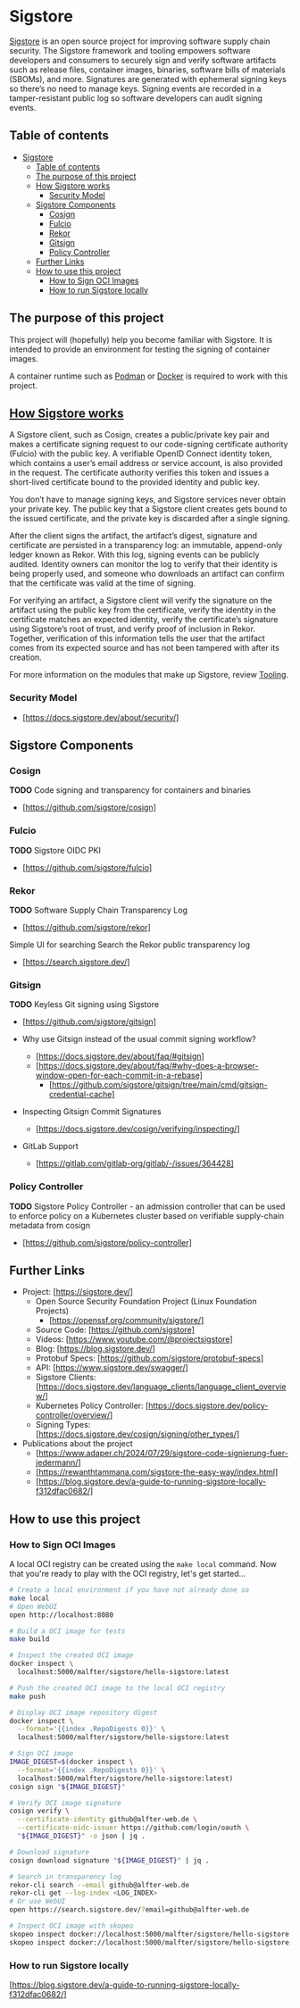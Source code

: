 # Sigstore

[Sigstore](https://sigstore.dev/) is an open source project for improving software supply chain security. The Sigstore framework and tooling empowers software developers and consumers to securely sign and verify software artifacts such as release files, container images, binaries, software bills of materials (SBOMs), and more. Signatures are generated with ephemeral signing keys so there’s no need to manage keys. Signing events are recorded in a tamper-resistant public log so software developers can audit signing events.

## Table of contents

<!-- TOC generated with VSCode Extension yzhang.markdown-all-in-one -->
- [Sigstore](#sigstore)
  - [Table of contents](#table-of-contents)
  - [The purpose of this project](#the-purpose-of-this-project)
  - [How Sigstore works](#how-sigstore-works)
    - [Security Model](#security-model)
  - [Sigstore Components](#sigstore-components)
    - [Cosign](#cosign)
    - [Fulcio](#fulcio)
    - [Rekor](#rekor)
    - [Gitsign](#gitsign)
    - [Policy Controller](#policy-controller)
  - [Further Links](#further-links)
  - [How to use this project](#how-to-use-this-project)
    - [How to Sign OCI Images](#how-to-sign-oci-images)
    - [How to run Sigstore locally](#how-to-run-sigstore-locally)

## The purpose of this project

This project will (hopefully) help you become familiar with Sigstore. It is intended to provide an environment for testing the signing of container images.

A container runtime such as [Podman](https://podman.io/) or [Docker](https://www.docker.com/) is required to work with this project.

## [How Sigstore works](https://docs.sigstore.dev/#how-sigstore-works)

A Sigstore client, such as Cosign, creates a public/private key pair and makes a certificate signing request to our code-signing certificate authority (Fulcio) with the public key. A verifiable OpenID Connect identity token, which contains a user’s email address or service account, is also provided in the request. The certificate authority verifies this token and issues a short-lived certificate bound to the provided identity and public key.

You don’t have to manage signing keys, and Sigstore services never obtain your private key. The public key that a Sigstore client creates gets bound to the issued certificate, and the private key is discarded after a single signing.

After the client signs the artifact, the artifact’s digest, signature and certificate are persisted in a transparency log: an immutable, append-only ledger known as Rekor. With this log, signing events can be publicly audited. Identity owners can monitor the log to verify that their identity is being properly used, and someone who downloads an artifact can confirm that the certificate was valid at the time of signing.

For verifying an artifact, a Sigstore client will verify the signature on the artifact using the public key from the certificate, verify the identity in the certificate matches an expected identity, verify the certificate’s signature using Sigstore’s root of trust, and verify proof of inclusion in Rekor. Together, verification of this information tells the user that the artifact comes from its expected source and has not been tampered with after its creation.

For more information on the modules that make up Sigstore, review [Tooling](https://docs.sigstore.dev/about/tooling/).

### Security Model

 - [https://docs.sigstore.dev/about/security/]

## Sigstore Components

### Cosign

**TODO** Code signing and transparency for containers and binaries 

- [https://github.com/sigstore/cosign]

### Fulcio

**TODO** Sigstore OIDC PKI

- [https://github.com/sigstore/fulcio]

### Rekor

**TODO** Software Supply Chain Transparency Log

- [https://github.com/sigstore/rekor]

Simple UI for searching Search the Rekor public transparency log

- [https://search.sigstore.dev/]

### Gitsign

**TODO** Keyless Git signing using Sigstore

- [https://github.com/sigstore/gitsign]

- Why use Gitsign instead of the usual commit signing workflow?
	- [https://docs.sigstore.dev/about/faq/#gitsign]
	- [https://docs.sigstore.dev/about/faq/#why-does-a-browser-window-open-for-each-commit-in-a-rebase]
		- [https://github.com/sigstore/gitsign/tree/main/cmd/gitsign-credential-cache]
- Inspecting Gitsign Commit Signatures
	- [https://docs.sigstore.dev/cosign/verifying/inspecting/]
- GitLab Support
	- [https://gitlab.com/gitlab-org/gitlab/-/issues/364428]

### Policy Controller

**TODO** Sigstore Policy Controller - an admission controller that can be used to enforce policy on a Kubernetes cluster based on verifiable supply-chain metadata from cosign

- [https://github.com/sigstore/policy-controller]

## Further Links

- Project: [https://sigstore.dev/]
	- Open Source Security Foundation Project (Linux Foundation Projects)
		- [https://openssf.org/community/sigstore/]
	- Source Code: [https://github.com/sigstore]
	- Videos: [https://www.youtube.com/@projectsigstore]
	- Blog: [https://blog.sigstore.dev/]
	- Protobuf Specs: [https://github.com/sigstore/protobuf-specs]
	- API: [https://www.sigstore.dev/swagger/]
	- Sigstore Clients: [https://docs.sigstore.dev/language_clients/language_client_overview/]
	- Kubernetes Policy Controller: [https://docs.sigstore.dev/policy-controller/overview/]
	- Signing Types: [https://docs.sigstore.dev/cosign/signing/other_types/]
- Publications about the project
	- [https://www.adaper.ch/2024/07/29/sigstore-code-signierung-fuer-jedermann/]
	- [https://rewanthtammana.com/sigstore-the-easy-way/index.html]
	- [https://blog.sigstore.dev/a-guide-to-running-sigstore-locally-f312dfac0682/]

## How to use this project

### How to Sign OCI Images

A local OCI registry can be created using the `make local` command. Now that you're ready to play with the OCI registry, let's get started...

```bash
# Create a local environment if you have not already done so
make local
# Open WebUI
open http://localhost:8080

# Build a OCI image for tests
make build

# Inspect the created OCI image
docker inspect \
  localhost:5000/malfter/sigstore/hello-sigstore:latest

# Push the created OCI image to the local OCI registry
make push

# Display OCI image repository digest
docker inspect \
  --format='{{index .RepoDigests 0}}' \
  localhost:5000/malfter/sigstore/hello-sigstore:latest

# Sign OCI image
IMAGE_DIGEST=$(docker inspect \
  --format='{{index .RepoDigests 0}}' \
  localhost:5000/malfter/sigstore/hello-sigstore:latest)
cosign sign "${IMAGE_DIGEST}"

# Verify OCI image signature
cosign verify \
  --certificate-identity github@alfter-web.de \
  --certificate-oidc-issuer https://github.com/login/oauth \
  "${IMAGE_DIGEST}" -o json | jq .

# Download signature
cosign download signature "${IMAGE_DIGEST}" | jq .

# Search in transparency log
rekor-cli search --email github@alfter-web.de
rekor-cli get --log-index <LOG_INDEX>
# Or use WebUI
open https://search.sigstore.dev/?email=github@alfter-web.de

# Inspect OCI image with skopeo
skopeo inspect docker://localhost:5000/malfter/sigstore/hello-sigstore:latest
skopeo inspect docker://localhost:5000/malfter/sigstore/hello-sigstore:sha256-<SIGN_SHA>.sig
```

### How to run Sigstore locally

[https://blog.sigstore.dev/a-guide-to-running-sigstore-locally-f312dfac0682/]

